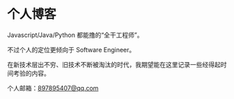 # 个人博客

Javascript/Java/Python 都能撸的“全干工程师”。

不过个人的定位更倾向于 Software Engineer。

在新技术层出不穷、旧技术不断被淘汰的时代，我期望能在这里记录一些经得起时间考验的内容。

个人邮箱：897895407@qq.com 